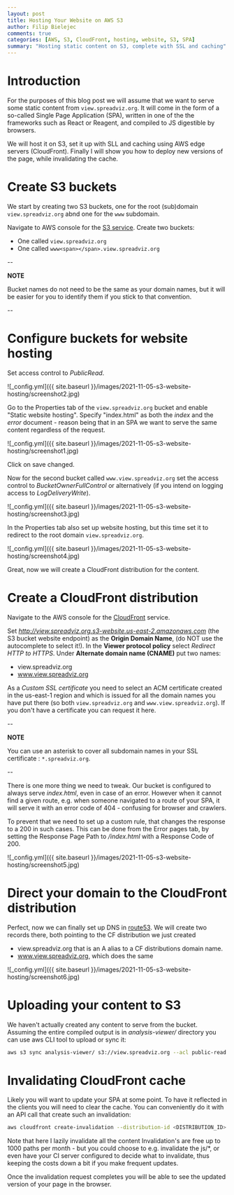 ```yaml
---
layout: post
title: Hosting Your Website on AWS S3
author: Filip Bielejec
comments: true
categories: [AWS, S3, CloudFront, hosting, website, S3, SPA]
summary: "Hosting static content on S3, complete with SSL and caching"
---
```


# <a name="intro"/> Introduction

For the purposes of this blog post we will assume that we want to serve some static content from `view.spreadviz.org`.
It will come in the form of a so-called Single Page Application (SPA), written in one of the the frameworks such as React or Reagent, and compiled to JS digestible by browsers.

We will host it on S3, set it up with SLL and caching using AWS edge servers (CloudFront).
Finally I will show you how to deploy new versions of the page, while invalidating the cache.

# <a name="buckets"/> Create S3 buckets

We start by creating two S3 buckets, one for the root (sub)domain `view.spreadviz.org` abnd one for the `www` subdomain. 

Navigate to AWS console for the [S3 service](https://s3.console.aws.amazon.com/s3).
Create two buckets:
 - One called `view.spreadviz.org`
 - One called `www<span></span>.view.spreadviz.org`

--

**NOTE**

Bucket names do not need to be the same as your domain names, but it will be easier for you to identify them if you stick to that convention.

--

# <a name="configure"/> Configure buckets for website hosting

Set access control to *PublicRead*.

![_config.yml]({{ site.baseurl }}/images/2021-11-05-s3-website-hosting/screenshot2.jpg)

Go to the Properties tab of the `view.spreadviz.org` bucket and enable "Static website hosting".
Specify "index.html" as both the *index* and the *error* document - reason being that in an SPA we want to serve the same content regardless of the request.

![_config.yml]({{ site.baseurl }}/images/2021-11-05-s3-website-hosting/screenshot1.jpg)

Click on save changed.

Now for the second bucket called `www.view.spreadviz.org` set the access control to *BucketOwnerFullControl* or alternatively (if you intend on logging access to *LogDeliveryWrite*).

![_config.yml]({{ site.baseurl }}/images/2021-11-05-s3-website-hosting/screenshot3.jpg)

In the Properties tab also set up website hosting, but this time set it to redirect to the root domain `view.spreadviz.org`.

![_config.yml]({{ site.baseurl }}/images/2021-11-05-s3-website-hosting/screenshot4.jpg)

Great, now we will create a CloudFront distribution for the content.

# <a name="cloudfront"/> Create a CloudFront distribution

Navigate to the AWS console for the [CloudFront](https://console.aws.amazon.com/cloudfront/v3/home) service.

Set *http://view.spreadviz.org.s3-website.us-east-2.amazonaws.com* (the S3 bucket website endpoint) as the **Origin Domain Name**, (do NOT use the autocomplete to select it!).
In the **Viewer protocol policy** select *Redirect HTTP to HTTPS*.
Under **Alternate domain name (CNAME)** put two names:
- view.spreadviz.org
- www.view.spreadviz.org

As a *Custom SSL certificate* you need to select an ACM certificate created in the us-east-1 region and which is issued for all the domain names you have put there (so both `view.spreadviz.org` and `www.view.spreadviz.org`).
If you don't have a certificate you can request it here.

--

**NOTE**

You can use an asterisk to cover all subdomain names in your SSL certificate : `*.spreadviz.org`.

--

There is one more thing we need to tweak.
Our bucket is configured to always serve *index.html*, even in case of an error.
However when it cannot find a given route, e.g. when someone navigated to a route of your SPA, it will serve it with an error code of 404 - confusing for browser and crawlers.

To prevent that we need to set up a custom rule, that changes the response to a 200 in such cases.
This can be done from the Error pages tab, by setting the Response Page Path to */index.html* with a Response Code of 200.

![_config.yml]({{ site.baseurl }}/images/2021-11-05-s3-website-hosting/screenshot5.jpg)

# <a name="dns"/> Direct your domain to the CloudFront distribution

Perfect, now we can finally set up DNS in [route53](https://console.aws.amazon.com/route53).
We will create two records there, both pointing to the CF distribution we just created

- view.spreadviz.org that is an A alias to a CF distributions domain name.
- www.view.spreadviz.org, which does the same

![_config.yml]({{ site.baseurl }}/images/2021-11-05-s3-website-hosting/screenshot6.jpg)

# <a name="upload"/> Uploading your content to S3

We haven't actually created any content to serve from the bucket.
Assuming the entire compiled output is in *analysis-viewer/* directory you can use aws CLI tool to upload or sync it:

```bash
aws s3 sync analysis-viewer/ s3://view.spreadviz.org --acl public-read
```

# <a name="invalidate"/> Invalidating CloudFront cache

Likely you will want to update your SPA at some point.
To have it reflected in the clients you will need to clear the cache.
You can conveniently do it with an API call that create such an invalidation:

```bash
aws cloudfront create-invalidation --distribution-id <DISTRIBUTION_ID> --paths '/*'
```
Note that here I lazily invalidate all the content
Invalidation's are free up to 1000 paths per month - but you could choose to e.g. invalidate the js/*, or even have your CI server configured to decide what to invalidate, thus keeping the costs down a bit if you make frequent updates.

Once the invalidation request completes you will be able to see the updated version of your page in the browser.

<!-- # <a name="troubleshooting"/> Troubleshooting -->
